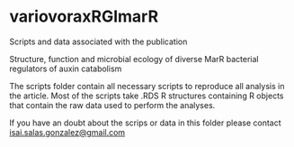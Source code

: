 # variovoraxRGImarR

Scripts and data associated with the publication

Structure, function and microbial ecology of diverse MarR bacterial regulators of auxin catabolism

The scripts folder contain all necessary scripts to reproduce all analysis in the article. Most of the scripts take .RDS R structures containing R objects that contain the raw data used to perform the analyses.

If you have an doubt about the scrips or data in this folder please contact isai.salas.gonzalez@gmail.com
